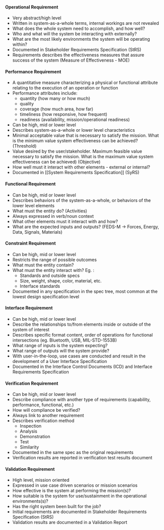 #### Operational Requirement
- Very abstract/high level
- Written in system-as-a-whole terms, internal workings are not revealed
- What does the whole system need to accomplish, and how well?
- Who and what will the system be interacting with externally?
- What are the most likely environments the system will be operating within?
- Documented in Stakeholder Requirements Specification (StRS)
- Requirements describes the effectiveness measures that assure success of the system (Measure of Effectiveness - MOE)
#### Performance Requirement
- A quantitative measure characterizing a physical or functional attribute relating to the execution of an operation or function
- Performance attributes include: 
	- quantity (how many or how much)
	- quality
	- coverage (how much area, how far)
	- timeliness (how responsive, how frequent)
	- readiness (availability, mission/operational readiness)
- Can be high, mid or lower level
- Describes system-as-a-whole or lower level characteristics
- Minimal acceptable value that is necessary to satisfy the mission. What is the minimum value system effectiveness can be achieved? (Threshold)
- Value desired by the user/stakeholder. Maximum feasible value necessary to satisfy the mission. What is the maximum value system effectiveness can be achieved) (Objective)
- How well must it interact with other elements - external or internal?
- Documented in [[System Requirements Specification]] (SyRS)
#### Functional Requirement
- Can be high, mid or lower level
- Describes behaviors of the system-as-a-whole, or behaviors of the lower level elements
- What must the entity do? (Activities)
- Always expressed in verb/noun context
- What other elements must it interact with and how?
- What are the expected inputs and outputs? (FEDS-M -> Forces, Energy, Data, Signals, Materials)
#### Constraint Requirement
- Can be high, mid or lower level
- Restricts the range of possible outcomes
- What must the entity contain?
- What must the entity interact with? Eg. :
	- Standards and outside specs
	- Size, weight, shape, color, material, etc.
	- Interface standards
- Documented in any specification in the spec tree, most common at the lowest design specification level
#### Interface Requirement
- Can be high, mid or lower level
- Describe the relationships to/from elements inside or outside of the system of interest
- Describes specific format content, order of operations for functional intersections (eg. Bluetooth, USB, MIL-STD-1553B)
- What range of inputs is the system expecting?
- What range of outputs will the system provide?
- With user-in-the-loop, use cases are conducted and result in the development of a User Interface Specification
- Documented in the Interface Control Documents (ICD) and Interface Requirements Specification
#### Verification Requirement
- Can be high, mid or lower level
- Describe compliance with another type of requirements (capability, performance, functional, etc.)
- How will compliance be verified?
- Always link to another requirement
- Describes verification method
	- Inspection
	- Analysis
	- Demonstration
	- Test
	- Similarity
- Documented in the same spec as the original requirements
- Verification results are reported in verification test results document
#### Validation Requirement
- High level, mission oriented
- Expressed in use case driven scenarios or mission scenarios
- How effective is the system at performing the mission(s)?
- How suitable is the system for use/sustainment in the operational environments(s)?
- Has the right system been built for the job?
- Initial requirements are documented in Stakeholder Requirements Specification (StRS)
- Validation results are documented in a Validation Report